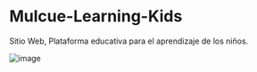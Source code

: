 # Mulcue-Learning-Kids
Sitio Web, Plataforma educativa para el aprendizaje de los niños.

![image](https://github.com/yuldorolmedomulcue/Mulcue-Learning-Kids/assets/109251693/cab0a2d5-998b-465f-817a-20f3566db541)
